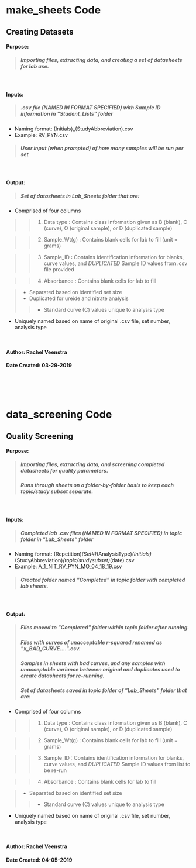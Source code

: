 # make_sheets Code
## Creating Datasets

#### Purpose: 
> ##### Importing files, extracting data, and creating a set of datasheets for lab use.

<br>

#### Inputs: 
> ##### .csv file (NAMED IN FORMAT SPECIFIED) with Sample ID information in "Student_Lists" folder
- Naming format: (Initials)_(StudyAbbreviation).csv
- Example: RV_PYN.csv

> ##### User input (when prompted) of how many samples will be run per set

<br>

#### Output:
> ##### Set of datasheets in Lab_Sheets folder that are:
- Comprised of four columns

>>1) Data type : Contains class information given as B (blank), C (curve), O (original sample), or D (duplicated sample)

>>2) Sample_Wt(g) : Contains blank cells for lab to fill (unit = grams)

>>3) Sample_ID : Contains identification information for blanks, curve values, and *DUPLICATED* Sample ID values from .csv file provided

>>4) Absorbance : Contains blank cells for lab to fill

>- Separated based on identified set size
>- Duplicated for ureide and nitrate analysis
>> - Standard curve (C) values unique to analysis type
- Uniquely named based on name of original .csv file, set number, analysis type

<br>

#### Author: Rachel Veenstra
#### Date Created: 03-29-2019

<br>
<br>
<br>

# data_screening Code
## Quality Screening

#### Purpose: 
> ##### Importing files, extracting data, and screening completed datasheets for quality parameters.
> ##### Runs through sheets on a folder-by-folder basis to keep each topic/study subset separate.

<br>

#### Inputs: 
> ##### Completed lab .csv files (NAMED IN FORMAT SPECIFIED) in topic folder in "Lab_Sheets" folder
- Naming format: (Repetition)_(Set#)_(AnalysisType)_(Initials)_(StudyAbbreviation)_(topic/studysubset)_(date).csv
- Example: A_1_NIT_RV_PYN_MO_04_18_19.csv

> ##### Created folder named "Completed" in topic folder with completed lab sheets. 

<br>

#### Output:
> ##### Files moved to "Completed" folder within topic folder after running.
> ##### Files with curves of unacceptable r-squared renamed as "x_BAD_CURVE....".csv.
> ##### Samples in sheets with bad curves, and any samples with unacceptable variance between original and duplicates used to create datasheets for re-running.
> ##### Set of datasheets saved in topic folder of "Lab_Sheets" folder that are:
- Comprised of four columns

>>1) Data type : Contains class information given as B (blank), C (curve), O (original sample), or D (duplicated sample)

>>2) Sample_Wt(g) : Contains blank cells for lab to fill (unit = grams)

>>3) Sample_ID : Contains identification information for blanks, curve values, and *DUPLICATED* Sample ID values from list to be re-run

>>4) Absorbance : Contains blank cells for lab to fill

>- Separated based on identified set size
>> - Standard curve (C) values unique to analysis type
- Uniquely named based on name of original .csv file, set number, analysis type

<br>

#### Author: Rachel Veenstra
#### Date Created: 04-05-2019